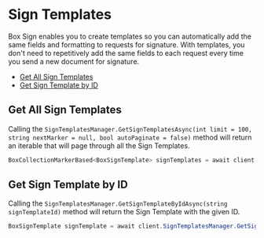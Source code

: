 Sign Templates
==================

Box Sign enables you to create templates so you can automatically add the same fields and formatting to requests for signature.  With templates, you don't need to repetitively add the same fields to each request every time you send a new document for signature.

<!-- START doctoc generated TOC please keep comment here to allow auto update -->
<!-- DON'T EDIT THIS SECTION, INSTEAD RE-RUN doctoc TO UPDATE -->

- [Get All Sign Templates](#get-all-sign-templates)
- [Get Sign Template by ID](#get-sign-template-by-id)

<!-- END doctoc generated TOC please keep comment here to allow auto update -->

Get All Sign Templates
------------------------

Calling the `SignTemplatesManager.GetSignTemplatesAsync(int limit = 100, string nextMarker = null, bool autoPaginate = false)` method will return an iterable that will page through all the Sign Templates.

<!-- sample get_sign_templates -->
```c#
BoxCollectionMarkerBased<BoxSignTemplate> signTemplates = await client.SignTemplatesManager.GetSignTemplatesAsync();
```

Get Sign Template by ID
------------------------

Calling the `SignTemplatesManager.GetSignTemplateByIdAsync(string signTemplateId)` method will return the Sign Template with the given ID.

<!-- sample get_sign_templates_id -->
```c#
BoxSignTemplate signTemplate = await client.SignTemplatesManager.GetSignTemplateByIdAsync("12345");
```

